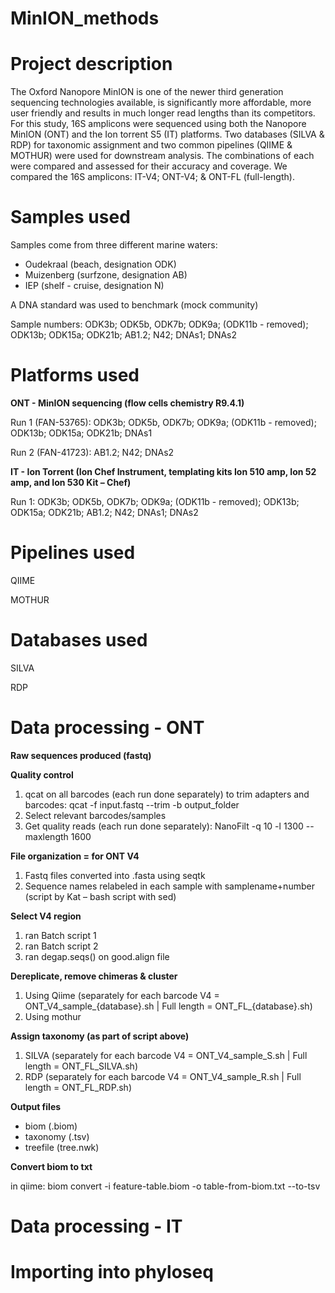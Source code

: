 # MinION_methods

# Project description
The Oxford Nanopore MinION is one of the newer third generation sequencing technologies available, is significantly more affordable, more user friendly and results in much longer read lengths than its competitors. For this study, 16S amplicons were sequenced using both the Nanopore MinION (ONT) and the Ion torrent S5 (IT) platforms. Two databases (SILVA & RDP) for taxonomic assignment and two common pipelines (QIIME & MOTHUR) were used for downstream analysis. The combinations of each were compared and assessed for their accuracy and coverage. We compared the 16S amplicons: IT-V4; ONT-V4; & ONT-FL (full-length).

# Samples used
Samples come from three different marine waters:
- Oudekraal (beach, designation ODK)
- Muizenberg (surfzone, designation AB)
- IEP (shelf - cruise, designation N)

A DNA standard was used to benchmark (mock community)

Sample numbers: ODK3b; ODK5b, ODK7b; ODK9a; (ODK11b - removed); ODK13b; ODK15a; ODK21b; AB1.2; N42; DNAs1; DNAs2

# Platforms used
**ONT - MinION sequencing (flow cells chemistry R9.4.1)**

Run 1 (FAN-53765): ODK3b; ODK5b, ODK7b; ODK9a; (ODK11b - removed); ODK13b; ODK15a; ODK21b; DNAs1 

Run 2 (FAN-41723): AB1.2; N42; DNAs2

**IT - Ion Torrent (Ion Chef Instrument, templating kits Ion 510 amp, Ion 52 amp, and Ion 530 Kit – Chef)**

Run 1: ODK3b; ODK5b, ODK7b; ODK9a; (ODK11b - removed); ODK13b; ODK15a; ODK21b; AB1.2; N42; DNAs1; DNAs2

# Pipelines used
QIIME

MOTHUR

# Databases used
SILVA

RDP

# Data processing - ONT
**Raw sequences produced (fastq)**

**Quality control**
1. qcat on all barcodes (each run done separately) to trim adapters and barcodes: qcat -f input.fastq --trim -b output_folder
2. Select relevant barcodes/samples
3. Get quality reads (each run done separately): NanoFilt -q 10 -l 1300 --maxlength 1600

**File organization = for ONT V4**
1. Fastq files converted into .fasta using seqtk
2. Sequence names relabeled in each sample with samplename+number (script by Kat – bash script with sed)

**Select V4 region**
1. ran Batch script 1
2. ran Batch script 2
3. ran degap.seqs() on good.align file

**Dereplicate, remove chimeras & cluster**
1. Using Qiime (separately for each barcode V4 = ONT_V4_sample_{database}.sh | Full length = ONT_FL_{database}.sh)
2. Using mothur

**Assign taxonomy (as part of script above)**
1. SILVA (separately for each barcode V4 = ONT_V4_sample_S.sh | Full length = ONT_FL_SILVA.sh)
2. RDP (separately for each barcode V4 = ONT_V4_sample_R.sh | Full length = ONT_FL_RDP.sh)

**Output files**
- biom (.biom)
- taxonomy (.tsv)
- treefile (tree.nwk)

**Convert biom to txt**

in qiime: biom convert -i feature-table.biom -o table-from-biom.txt --to-tsv

# Data processing - IT

# Importing into phyloseq
